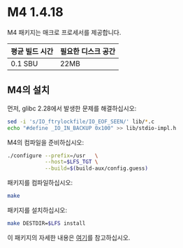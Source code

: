 # M4 1.4.18

M4 패키지는 매크로 프로세서를 제공합니다.

| 평균 빌드 시간 | 필요한 디스크 공간 |
| --- | --- |
| 0.1 SBU | 22MB |

## M4의 설치

먼저, glibc 2.28에서 발생한 문제를 해결하십시오:

```sh
sed -i 's/IO_ftrylockfile/IO_EOF_SEEN/' lib/*.c
echo "#define _IO_IN_BACKUP 0x100" >> lib/stdio-impl.h
```

M4의 컴파일을 준비하십시오:

```sh
./configure --prefix=/usr   \
            --host=$LFS_TGT \
            --build=$(build-aux/config.guess)
```

패키지를 컴파일하십시오:

```sh
make
```

패키지를 설치하십시오:

```sh
make DESTDIR=$LFS install
```

이 패키지의 자세한 내용은 [여기](/8/12.html)를 참고하십시오.